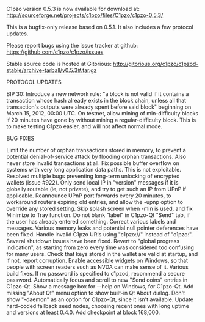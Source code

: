 C1pzo version 0.5.3 is now available for download at:
http://sourceforge.net/projects/c1pzo/files/C1pzo/c1pzo-0.5.3/

This is a bugfix-only release based on 0.5.1.
It also includes a few protocol updates.

Please report bugs using the issue tracker at github:
https://github.com/c1pzo/c1pzo/issues

Stable source code is hosted at Gitorious:
http://gitorious.org/c1pzo/c1pzod-stable/archive-tarball/v0.5.3#.tar.gz

PROTOCOL UPDATES

BIP 30: Introduce a new network rule: "a block is not valid if it contains a transaction whose hash already exists in the block chain, unless all that transaction's outputs were already spent before said block" beginning on March 15, 2012, 00:00 UTC.
On testnet, allow mining of min-difficulty blocks if 20 minutes have gone by without mining a regular-difficulty block. This is to make testing C1pzo easier, and will not affect normal mode.

BUG FIXES

Limit the number of orphan transactions stored in memory, to prevent a potential denial-of-service attack by flooding orphan transactions. Also never store invalid transactions at all.
Fix possible buffer overflow on systems with very long application data paths. This is not exploitable.
Resolved multiple bugs preventing long-term unlocking of encrypted wallets
(issue #922).
Only send local IP in "version" messages if it is globally routable (ie, not private), and try to get such an IP from UPnP if applicable.
Reannounce UPnP port forwards every 20 minutes, to workaround routers expiring old entries, and allow the -upnp option to override any stored setting.
Skip splash screen when -min is used, and fix Minimize to Tray function.
Do not blank "label" in C1pzo-Qt "Send" tab, if the user has already entered something.
Correct various labels and messages.
Various memory leaks and potential null pointer deferences have been fixed.
Handle invalid C1pzo URIs using "c1pzo://" instead of "c1pzo:".
Several shutdown issues have been fixed.
Revert to "global progress indication", as starting from zero every time was considered too confusing for many users.
Check that keys stored in the wallet are valid at startup, and if not, report corruption.
Enable accessible widgets on Windows, so that people with screen readers such as NVDA can make sense of it.
Various build fixes.
If no password is specified to c1pzod, recommend a secure password.
Automatically focus and scroll to new "Send coins" entries in C1pzo-Qt.
Show a message box for --help on Windows, for C1pzo-Qt.
Add missing "About Qt" menu option to show built-in Qt About dialog.
Don't show "-daemon" as an option for C1pzo-Qt, since it isn't available.
Update hard-coded fallback seed nodes, choosing recent ones with long uptime and versions at least 0.4.0.
Add checkpoint at block 168,000.
